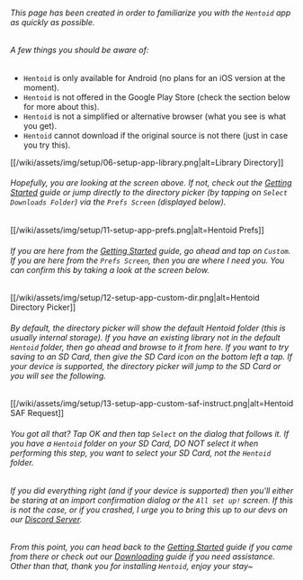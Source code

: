 ###### This page has been created in order to familiarize you with the `Hentoid` app as quickly as possible.

###### A few things you should be aware of:
* `Hentoid` is only available for Android (no plans for an iOS version at the moment).
* `Hentoid` is not offered in the Google Play Store (check the section below for more about this).
* `Hentoid` is not a simplified or alternative browser (what you see is what you get).
* `Hentoid` cannot download if the original source is not there (just in case you try this).

[[/wiki/assets/img/setup/06-setup-app-library.png|alt=Library Directory]]

###### Hopefully, you are looking at the screen above. If not, check out the [Getting Started](https://github.com/AVnetWS/Hentoid/wiki/Getting-Started) guide or jump directly to the directory picker (by tapping on `Select Downloads Folder`) via the `Prefs Screen` (displayed below).

[[/wiki/assets/img/setup/11-setup-app-prefs.png|alt=Hentoid Prefs]]

###### If you are here from the [Getting Started](https://github.com/AVnetWS/Hentoid/wiki/Getting-Started) guide, go ahead and tap on `Custom`. If you are here from the `Prefs Screen`, then you are where I need you. You can confirm this by taking a look at the screen below.

[[/wiki/assets/img/setup/12-setup-app-custom-dir.png|alt=Hentoid Directory Picker]]

###### By default, the directory picker will show the default Hentoid folder (this is usually internal storage). If you have an existing library not in the default `Hentoid` folder, then go ahead and browse to it from here. If you want to try saving to an SD Card, then give the SD Card icon on the bottom left a tap. If your device is supported, the directory picker will jump to the SD Card or you will see the following.

[[/wiki/assets/img/setup/13-setup-app-custom-saf-instruct.png|alt=Hentoid SAF Request]]

###### You got all that? Tap OK and then tap `Select` on the dialog that follows it. If you have a `Hentoid` folder on your SD Card, DO NOT select it when performing this step, you want to select your SD Card, not the `Hentoid` folder.

###### If you did everything right (and if your device is supported) then you'll either be staring at an import confirmation dialog or the `All set up!` screen. If this is not the case, or if you crashed, I urge you to bring this up to our devs on our [Discord Server](https://discord.gg/0yFzSPtXehJmFqOM).

###### From this point, you can head back to the [Getting Started](https://github.com/AVnetWS/Hentoid/wiki/Getting-Started) guide if you came from there or check out our [Downloading](https://github.com/AVnetWS/Hentoid/wiki/Downloading) guide if you need assistance. Other than that, thank you for installing `Hentoid`, enjoy your stay~